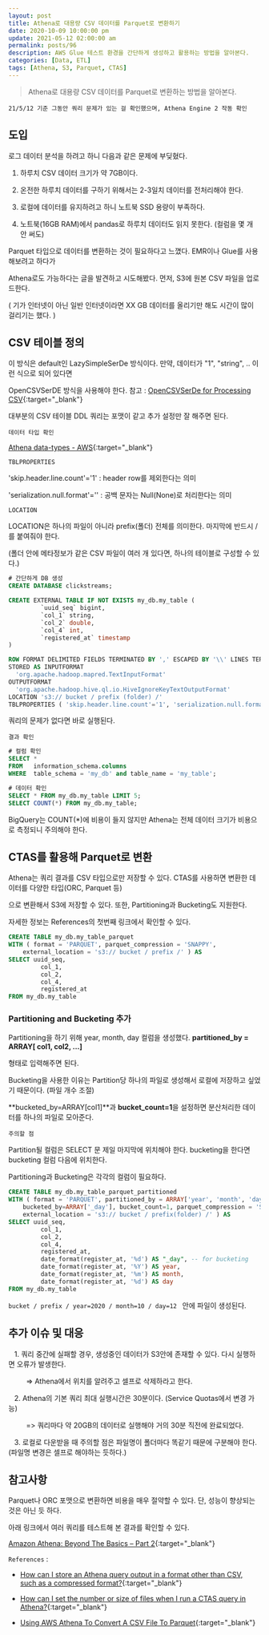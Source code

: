 ```yaml
---
layout: post
title: Athena로 대용량 CSV 데이터를 Parquet로 변환하기
date: 2020-10-09 10:00:00 pm
update: 2021-05-12 02:00:00 am
permalink: posts/96
description: AWS Glue 테스트 환경을 간단하게 생성하고 활용하는 방법을 알아본다.
categories: [Data, ETL]
tags: [Athena, S3, Parquet, CTAS]
---
```


> Athena로 대용량 CSV 데이터를 Parquet로 변환하는 방법을 알아본다.

```text
21/5/12 기준 그동안 쿼리 문제가 있는 걸 확인했으며, Athena Engine 2 작동 확인
```

## 도입

로그 데이터 분석을 하려고 하니 다음과 같은 문제에 부딪혔다.

1. 하루치 CSV 데이터 크기가 약 7GB이다.

2. 온전한 하루치 데이터를 구하기 위해서는 2-3일치 데이터를 전처리해야 한다.

3. 로컬에 데이터를 유지하려고 하니 노트북 SSD 용량이 부족하다.

4. 노트북(16GB RAM)에서 pandas로 하루치 데이터도 읽지 못한다. (컬럼을 몇 개 안 써도)

Parquet 타입으로 데이터를 변환하는 것이 필요하다고 느꼈다. EMR이나 Glue를 사용해보려고 하다가 

Athena로도 가능하다는 글을 발견하고 시도해봤다. 먼저, S3에 원본 CSV 파일을 업로드한다. 

( 기가 인터넷이 아닌 일반 인터넷이라면 XX GB 데이터를 올리기만 해도 시간이 많이 걸리기는 했다. )

## CSV 테이블 정의

이 방식은 default인 LazySimpleSerDe 방식이다. 만약, 데이터가 "1", "string", .. 이런 식으로 되어 있다면 

OpenCSVSerDE 방식을 사용해야 한다. 참고 : [OpenCSVSerDe for Processing CSV](https://docs.aws.amazon.com/athena/latest/ug/csv-serde.html){:target="_blank"}

대부분의 CSV 테이블 DDL 쿼리는 포맷이 같고 추가 설정만 잘 해주면 된다.

`데이터 타입 확인` 

[Athena data-types - AWS](https://docs.aws.amazon.com/athena/latest/ug/data-types.html){:target="_blank"}

`TBLPROPERTIES`

'skip.header.line.count'='1' : header row를 제외한다는 의미

'serialization.null.format'='' : 공백 문자는 Null(None)로 처리한다는 의미

`LOCATION`

LOCATION은 하나의 파일이 아니라 prefix(폴더) 전체를 의미한다. 마지막에 반드시 /를 붙여줘야 한다.

(폴더 안에 메타정보가 같은 CSV 파일이 여러 개 있다면, 하나의 테이블로 구성할 수 있다.)


``` sql
# 간단하게 DB 생성
CREATE DATABASE clickstreams; 

CREATE EXTERNAL TABLE IF NOT EXISTS my_db.my_table (
         `uuid_seq` bigint,
         `col_1` string,
         `col_2` double,
         `col_4` int,
         `registered_at` timestamp 
)

ROW FORMAT DELIMITED FIELDS TERMINATED BY ',' ESCAPED BY '\\' LINES TERMINATED BY '\n' 
STORED AS INPUTFORMAT
  'org.apache.hadoop.mapred.TextInputFormat'
OUTPUTFORMAT
  'org.apache.hadoop.hive.ql.io.HiveIgnoreKeyTextOutputFormat'
LOCATION 's3:// bucket / prefix (folder) /' 
TBLPROPERTIES ( 'skip.header.line.count'='1', 'serialization.null.format'='' );
```

쿼리의 문제가 없다면 바로 실행된다. 

    결과 확인

``` sql
# 컬럼 확인
SELECT *
FROM   information_schema.columns
WHERE  table_schema = 'my_db' and table_name = 'my_table';

# 데이터 확인
SELECT * FROM my_db.my_table LIMIT 5;
SELECT COUNT(*) FROM my_db.my_table;
```

BigQuery는 COUNT(*)에 비용이 들지 않지만 Athena는 전체 데이터 크기가 비용으로 측정되니 주의해야 한다.


## CTAS를 활용해 Parquet로 변환

Athena는 쿼리 결과를 CSV 타입으로만 저장할 수 있다. CTAS를 사용하면 변환한 데이터를 다양한 타입(ORC, Parquet 등)

으로 변환해서 S3에 저장할 수 있다. 또한, Partitioning과 Bucketing도 지원한다. 

자세한 정보는 References의 첫번째 링크에서 확인할 수 있다.

``` sql
CREATE TABLE my_db.my_table_parquet
WITH ( format = 'PARQUET', parquet_compression = 'SNAPPY', 
    external_location = 's3:// bucket / prefix /' ) AS
SELECT uuid_seq,
         col_1,
         col_2,
         col_4,
         registered_at
FROM my_db.my_table
```

### Partitioning and Bucketing 추가

Partitioning을 하기 위해 year, month, day 컬럼을 생성했다. **partitioned_by = ARRAY[ col1, col2, ...]**

형태로 입력해주면 된다.

Bucketing을 사용한 이유는 Partition당 하나의 파일로 생성해서 로컬에 저장하고 싶었기 때문이다. (파일 개수 조절)

**bucketed_by=ARRAY[col1]**과 **bucket_count=1**을 설정하면 분산처리한 데이터를 하나의 파일로 모아준다.

    주의할 점

Partition될 컬럼은 SELECT 문 제일 마지막에 위치해야 한다. bucketing을 한다면 bucketing 컬럼 다음에 위치한다.

Partitioning과 Bucketing은 각각의 컬럼이 필요하다.

``` sql
CREATE TABLE my_db.my_table_parquet_partitioned
WITH ( format = 'PARQUET', partitioned_by = ARRAY['year', 'month', 'day'], 
    bucketed_by=ARRAY['_day'], bucket_count=1, parquet_compression = 'SNAPPY', 
    external_location = 's3:// bucket / prefix(folder) /' ) AS
SELECT uuid_seq,
         col_1,
         col_2, 
         col_4,
         registered_at,
         date_format(register_at, '%d') AS "_day", -- for bucketing
         date_format(register_at, '%Y') AS year,
         date_format(register_at, '%m') AS month,
         date_format(register_at, '%d') AS day
FROM my_db.my_table
```

`bucket / prefix / year=2020 / month=10 / day=12 ` 안에 파일이 생성된다. 

## 추가 이슈 및 대응

&nbsp;&nbsp; 1. 쿼리 중간에 실패할 경우, 생성중인 데이터가 S3안에 존재할 수 있다. 다시 실행하면 오류가 발생한다.

&nbsp;&nbsp;&nbsp;&nbsp;&nbsp;&nbsp;&nbsp;&nbsp; => Athena에서 위치를 알려주고 셀프로 삭제하라고 한다.

&nbsp;&nbsp; 2. Athena의 기본 쿼리 최대 실행시간은 30분이다. (Service Quotas에서 변경 가능) 

&nbsp;&nbsp;&nbsp;&nbsp;&nbsp;&nbsp;&nbsp;&nbsp; => 쿼리마다 약 20GB의 데이터로 실행해야 거의 30분 직전에 완료되었다.

&nbsp;&nbsp; 3. 로컬로 다운받을 때 주의할 점은 파일명이 폴더마다 똑같기 때문에 구분해야 한다. (파일명 변경은 셀프로 해야하는 듯하다.)

## 참고사항

Parquet나 ORC 포맷으로 변환하면 비용을 매우 절약할 수 있다. 단, 성능이 향상되는 것은 아닌 듯 하다.

아래 링크에서 여러 쿼리를 테스트해 본 결과를 확인할 수 있다.

[Amazon Athena: Beyond The Basics – Part 2](https://www.northbaysolutions.com/amazon-athena-beyond-the-basics-part-2/){:target="_blank"}

`References` : 

* [How can I store an Athena query output in a format other than CSV, such as a compressed format?](https://aws.amazon.com/premiumsupport/knowledge-center/athena-query-output-different-format/?nc1=h_ls){:target="_blank"}

* [How can I set the number or size of files when I run a CTAS query in Athena?](https://aws.amazon.com/ko/premiumsupport/knowledge-center/set-file-number-size-ctas-athena/){:target="_blank"}

* [Using AWS Athena To Convert A CSV File To Parquet](https://www.cloudforecast.io/blog/Athena-to-transform-CSV-to-Parquet/){:target="_blank"}


